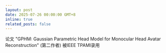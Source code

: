 ```yaml
---
layout: post
date: 2025-07-26 00:00:00 GMT+8
inline: true
related_posts: false
---
```


论文 "GPHM: Gaussian Parametric Head Model for Monocular Head Avatar Reconstruction" (第二作者) 被IEEE TPAMI录用